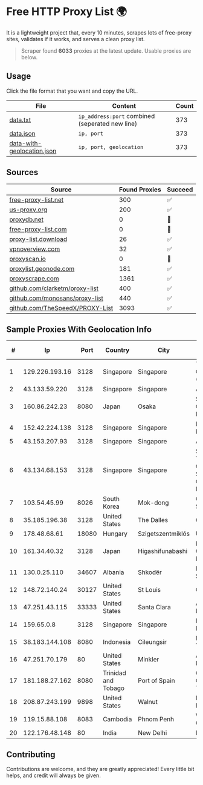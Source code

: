 
# Free HTTP Proxy List 🌍

It is a lightweight project that, every 10 minutes, scrapes lots of free-proxy sites, validates if it works, and serves a clean proxy list.


> Scraper found **6033** proxies at the latest update. Usable proxies are below.

## Usage

Click the file format that you want and copy the URL.


|File|Content|Count|
|----|-------|-----|
|[data.txt](https://raw.githubusercontent.com/themiralay/Proxy-List-World/master/data.txt)|`ip_address:port` combined (seperated new line)|373|
|[data.json](https://raw.githubusercontent.com/themiralay/Proxy-List-World/master/data.json)|`ip, port`|373|
|[data-with-geolocation.json](https://raw.githubusercontent.com/themiralay/Proxy-List-World/master/data-with-geolocation.json)|`ip, port, geolocation`|373|

## Sources

|Source|Found Proxies|Succeed|
|------|-------------|-------|
|[free-proxy-list.net](https://free-proxy-list.net)|300|✅|
|[us-proxy.org](https://www.us-proxy.org)|200|✅|
|[proxydb.net](http://proxydb.net)|0|🚫|
|[free-proxy-list.com](https://free-proxy-list.com/?page=&port=&type%5B%5D=http&type%5B%5D=https&up_time=0&search=Search)|0|🚫|
|[proxy-list.download](https://www.proxy-list.download/HTTP)|26|✅|
|[vpnoverview.com](https://vpnoverview.com/privacy/anonymous-browsing/free-proxy-servers)|32|✅|
|[proxyscan.io](https://www.proxyscan.io)|0|🚫|
|[proxylist.geonode.com](https://proxylist.geonode.com/api/proxy-list?limit=300&page=1&sort_by=lastChecked&sort_type=desc&protocols=http,https)|181|✅|
|[proxyscrape.com](https://api.proxyscrape.com/v2/?request=displayproxies&protocol=http&timeout=10000&country=all&ssl=all&anonymity=all)|1361|✅|
|[github.com/clarketm/proxy-list](https://raw.githubusercontent.com/clarketm/proxy-list/master/proxy-list-raw.txt)|400|✅|
|[github.com/monosans/proxy-list](https://raw.githubusercontent.com/monosans/proxy-list/main/proxies/http.txt)|440|✅|
|[github.com/TheSpeedX/PROXY-List](https://raw.githubusercontent.com/TheSpeedX/PROXY-List/master/http.txt)|3093|✅|


## Sample Proxies With Geolocation Info

|#|Ip|Port|Country|City|Internet Service Provider|
|-|--|----|-------|----|-------------------------|
|1|129.226.193.16|3128|Singapore|Singapore|Tencent Cloud Computing (Beijing) Co|
|2|43.133.59.220|3128|Singapore|Singapore|Aceville Pte.ltd|
|3|160.86.242.23|8080|Japan|Osaka|Sony Network Communications Inc|
|4|152.42.224.138|3128|Singapore|Singapore|DigitalOcean, LLC|
|5|43.153.207.93|3128|Singapore|Singapore|Aceville Pte.ltd|
|6|43.134.68.153|3128|Singapore|Singapore|Shenzhen Tencent Computer Systems Company Limited|
|7|103.54.45.99|8026|South Korea|Mok-dong|Cona Hosting SDN BHD|
|8|35.185.196.38|3128|United States|The Dalles|Google LLC|
|9|178.48.68.61|18080|Hungary|Szigetszentmiklós|UPC|
|10|161.34.40.32|3128|Japan|Higashifunabashi|NTT PC Communications, Inc.|
|11|130.0.25.110|34607|Albania|Shkodër|IBC Backbone Services South|
|12|148.72.140.24|30127|United States|St Louis|GoDaddy.com|
|13|47.251.43.115|33333|United States|Santa Clara|Alibaba Cloud LLC|
|14|159.65.0.8|3128|Singapore|Singapore|DigitalOcean, LLC|
|15|38.183.144.108|8080|Indonesia|Cileungsir|PT Ikhlas Cipta Teknologi|
|16|47.251.70.179|80|United States|Minkler|Alibaba Cloud LLC|
|17|181.188.27.162|8080|Trinidad and Tobago|Port of Spain|Columbus Communications Trinidad Limited.|
|18|208.87.243.199|9898|United States|Walnut|Psychz Networks|
|19|119.15.88.108|8083|Cambodia|Phnom Penh|WiCAM Corporation Ltd|
|20|122.176.48.148|80|India|New Delhi|Bharti Airtel|



## Contributing

Contributions are welcome, and they are greatly appreciated! Every
little bit helps, and credit will always be given.

